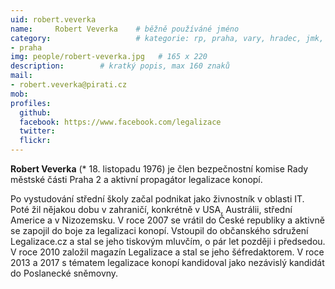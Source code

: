 ```yaml
---
uid: robert.veverka
name:     Robert Veverka  	# běžně používáné jméno
category:                 	# kategorie: rp, praha, vary, hradec, jmk, senat
- praha
img: people/robert-veverka.jpg   # 165 x 220
description:      	# kratký popis, max 160 znaků
mail:
- robert.veverka@pirati.cz
mob:
profiles:
  github:       
  facebook: https://www.facebook.com/legalizace
  twitter: 		  
  flickr:		  
---
```


**Robert Veverka** (* 18. listopadu 1976) je člen bezpečnostní komise Rady městské části Praha 2 a aktivní propagátor legalizace konopí.

Po vystudování střední školy začal podnikat jako živnostník v oblasti IT. Poté žil nějakou dobu v zahraničí, konkrétně v USA, Austrálii, střední Americe a v Nizozemsku. V roce 2007 se vrátil do České republiky a aktivně se zapojil do boje za legalizaci konopí. Vstoupil do občanského sdružení Legalizace.cz a stal se jeho tiskovým mluvčím, o pár let později i předsedou. V roce 2010 založil magazín Legalizace a stal se jeho šéfredaktorem. V roce 2013 a 2017 s tématem legalizace konopí kandidoval jako nezávislý kandidát do Poslanecké sněmovny.

